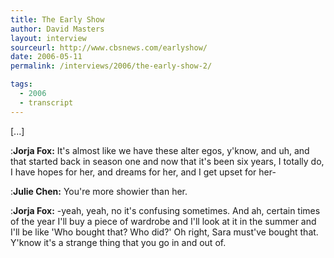 ```yaml
---
title: The Early Show
author: David Masters
layout: interview
sourceurl: http://www.cbsnews.com/earlyshow/
date: 2006-05-11
permalink: /interviews/2006/the-early-show-2/

tags:
  - 2006
  - transcript
---
```


[...]

:**Jorja Fox:** It's almost like we have these alter egos, y'know, and uh, and that started back in season one and now that it's been six years, I totally do, I have hopes for her, and dreams for her, and I get upset for her-

:**Julie Chen:** You're more showier than her.

:**Jorja Fox:** -yeah, yeah, no it's confusing sometimes. And ah, certain times of the year I'll buy a piece of wardrobe and I'll look at it in the summer and I'll be like 'Who bought that? Who did?' Oh right, Sara must've bought that. Y'know it's a strange thing that you go in and out of.